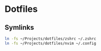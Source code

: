 # Dotfiles

## Symlinks

```bash
ln -fs ~/Projects/dotfiles/zshrc ~/.zshrc
ln -fs ~/Projects/dotfiles/nvim ~/.config
```
